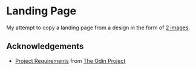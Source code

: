 # Landing Page

My attempt to copy a landing page from a design in the form of [2 images](https://github.com/MERatio/landing-page/tree/main/design).

## Acknowledgements

- [Project Requirements](https://www.theodinproject.com/lessons/foundations-landing-page) from [The Odin Project](https://www.theodinproject.com/)
